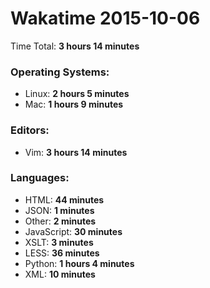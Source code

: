 # Wakatime 2015-10-06

Time Total: **3 hours 14 minutes**

### Operating Systems:
- Linux: **2 hours 5 minutes** 
- Mac: **1 hours 9 minutes** 

### Editors:
- Vim: **3 hours 14 minutes** 

### Languages:
- HTML: **44 minutes** 
- JSON: **1 minutes** 
- Other: **2 minutes** 
- JavaScript: **30 minutes** 
- XSLT: **3 minutes** 
- LESS: **36 minutes** 
- Python: **1 hours 4 minutes** 
- XML: **10 minutes** 

